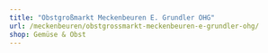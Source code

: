 ```yaml
---
title: "Obstgroßmarkt Meckenbeuren E. Grundler OHG"
url: /meckenbeuren/obstgrossmarkt-meckenbeuren-e-grundler-ohg/
shop: Gemüse & Obst
---
```

